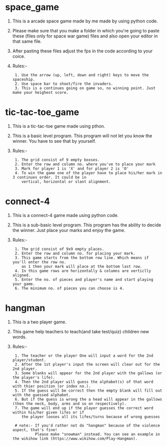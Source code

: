 # space_game
1. This is a arcade space game made by me made by using python code.

2. Please make sure that you make a folder in which you're going to paste these (files only for space war game) files and also open your editor in that same file.

3. After pasting these files adjust the fps in the code according to your coice.

4. Rules:-

        1. Use the arrow (up, left, down and right) keys to move the spaceship.
        2. Use space bar to shoot/fire the invaders.
        3. This is a continues going on game so, no winning point. Just make your heighest score.
        
# tic-tac-toe_game
1. This is a tic-tac-toe game made using pthon.

2. This is a basic level program. This program will not let you know the winner. You have to see that by yourself.

3. Rules:-

        1. The grid consist of 9 empty boxses.
        2. Enter the row and column no. where you've to place your mark
        3. Mark for player 1 is 'X' and for player 2 is 'O'
        4. To win the game one of the player have to place his/her mark in 3 continues order. It could be in 
           vertical, horizontal or slant alignment.
           
# connect-4
1. This is a connect-4 game made using python code.

2. This is a sub-basic level program. This program has the ability to decide the winner. Just place your marks and enjoy the game.

3. Rules:-

        1. The grid consist of 9x9 empty places.
        2. Enter the row and column no. for placing your mark.
        3. This game starts from the bottom row line. Which means if you'll enter the row no. 
           as 1 then your mark will place at the bottom last row.
        4. In this game rows are horizontally & columns are verticlly aligned.
        5. Enter the no. of pieces and player's name and start playing your game.
        6. The minimum no. of pieces you can choose is 4.

# hangman
1. This is a two player game.

2. This game help teachers to teach(and take test/quiz) children new words.

3. Rules:-

        1. The teacher or the player One will input a word for the 2nd player/student.
        2. After the 1st player's input the screen will clear out for the 2nd player.
        3. Some blanks will appear for the 2nd player with the gallows (or the player's life).
        4. Then the 2nd player will guess the alphabet(s) of that word with thier position (or index no.).
        5. If the guess will be correct then the empty blank will fill out with the guessed alphabet.
        6. But if the guess is wrong the a head will appear in the gallows (then the neck, body, arms and so on respectively).
        7. The game will end up if the player guesses the correct word within his/her given lifes or if 
           the player looses all its lifes/turns because of wrong guesses
           
        # note:- If you'd rather not do "hangman" because of the violence aspect, that's fine! 
                 Please make "snowman" instead. You can see an example in the wikihow link (https://www.wikihow.com/Play-Hangman).
